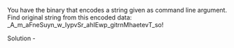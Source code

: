 You have the binary that encodes a string given as command line argument. Find original string from this encoded data:
_A_m_aFneSuyn_w_IypvSr_ahIEwp_gitrnMhaetevT_so!

Solution - 